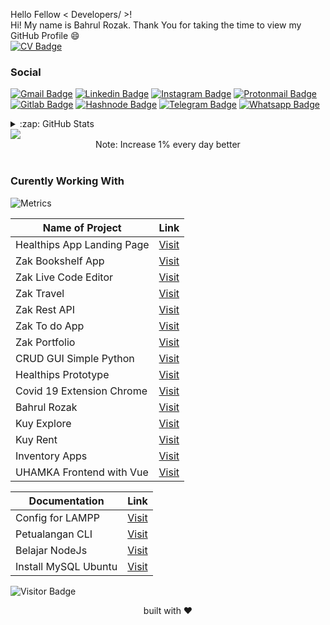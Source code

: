 Hello Fellow < Developers/ >! 
<br>
Hi! My name is Bahrul Rozak. Thank You for taking the time to view my GitHub Profile :smile:
<br>
[![CV Badge](https://img.shields.io/badge/-DownloadCV-white?style=plastic&logo=CV&link=https://bahrul-rozak.github.io/CV/images/CV-Bahrul-Rozak.pdf)](https://bahrul-rozak.github.io/CV/images/CV-Bahrul-Rozak.pdf)
<br>
### Social
[![Gmail Badge](https://img.shields.io/badge/-Gmail-white?style=plastic&logo=Gmail&link=mailto:@gmail.com)](mailto:@gmail.com)
[![Linkedin Badge](https://img.shields.io/badge/-LinkedIn-blue?style=plastic&logo=Linkedin&link=https://id.linkedin.com/in/bahrul-rozak-a89317212)](https://id.linkedin.com/in/bahrul-rozak-a89317212) 
[![Instagram Badge](https://img.shields.io/badge/-Instagram-white?style=plastic&logo=instagram&link=https://www.instagram.com/rozak.js/)](https://www.instagram.com/rozak.js/)
[![Protonmail Badge](https://img.shields.io/badge/-Protonmail-white?style=plastic&logo=Protonmail&link=mailto:@protonmail.com)](mailto:@protonmail.com)
[![Gitlab Badge](https://img.shields.io/badge/-Gitlab-white?style=plastic&logo=Gitlab&link=https://gitlab.com/bahrulrozak1453)](https://gitlab.com/bahrulrozak1453)
[![Hashnode Badge](https://img.shields.io/badge/-Hashnode-white?style=plastic&logo=Hashnode&link=https://hashnode.com/@Rozak1453)](https://hashnode.com/@Rozak1453)
[![Telegram Badge](https://img.shields.io/badge/-Telegram-white?style=plastic&logo=Telegram&link=https://t.me/zakcodes)](https://t.me/zakcodes)
[![Whatsapp Badge](https://img.shields.io/badge/-Whatsapp-white?style=plastic&logo=Whatsapp&link=#)](#)
<details>
  <summary>:zap: GitHub Stats</summary>
 
## Statistic Github
<p align="center">
  <a>
    <img align="left" src="https://github-readme-streak-stats.herokuapp.com/?user=Bahrul-Rozak&theme=dark&hide_border=true" alt="Bahrul-Rozak"/>
  </a>
</p>
    
<p><a href="https://github.com/ryo-ma/github-profile-trophy"><img src="https://github-profile-trophy.vercel.app/?username=Bahrul-Rozak&row=2&column=8&margin-w=15&margin-h=15&theme=dracula&no-bg=true&no-frame=true" alt="Bahrul-Rozak" /></a></p>
 
[![Github Stats](https://github-readme-stats.vercel.app/api?username=Bahrul-Rozak&theme=cobalt&show_icons=true)](https://github.com/Bahrul-Rozak)
![Top Langs](https://github-readme-stats.vercel.app/api/top-langs/?username=Bahrul-Rozak&hide=TeX&layout=compact&theme=cobalt)
    
</details>
<div>
    <img src="https://activity-graph.herokuapp.com/graph?username=Bahrul-Rozak&theme=xcode&area=true" />    
</div>
<center>Note: Increase 1% every day better</center> <br>

<h3> Curently Working With </h3>

![Metrics](https://metrics.lecoq.io/Bahrul-Rozak?template=terminal&base.header=0&base.activity=0&base.repositories=0&base.metadata=0&languages=1&languages.limit=8&languages.colors=github&languages.threshold=0%25&config.timezone=America%2FToronto)

| Name of Project  | Link |
| -----  | --- |
| Healthips App Landing Page | [Visit](https://bahrul-rozak.github.io/Healthips-App-Landing-Page/)  |
| Zak Bookshelf App          | [Visit](https://bahrul-rozak.github.io/Zak-Bookshelf-APP/)           |
| Zak Live Code Editor       | [Visit](https://bahrul-rozak.github.io/Zak-Live-Code-Editor/)        |
| Zak Travel                 | [Visit](https://bahrul-rozak.github.io/Home-zakTravel/)              |
| Zak Rest API               | [Visit](https://github.com/Bahrul-Rozak/Zak-Rest-API)                |
| Zak To do App              | [Visit](https://github.com/Bahrul-Rozak/Zak-Todo-Apps)               |
| Zak Portfolio              | [Visit](https://zak-portfolio.netlify.app/)                          |
| CRUD GUI Simple Python     | [Visit](https://github.com/Bahrul-Rozak/CRUD-GUI-Simple-With-Python) |
| Healthips Prototype        | [Visit](https://github.com/Bahrul-Rozak/Healthips_App_Prototype)     |
| Covid 19 Extension Chrome  | [Visit](https://github.com/Bahrul-Rozak/Covid19-Extension-for-Chrome)|
| Bahrul Rozak               | [Visit](https://bahrul-rozak.github.io/)                             |
| Kuy Explore                | [Visit](https://bahrul-rozak.github.io/Kuy-Explore/)                 |
| Kuy Rent                   | [Visit](https://bahrul-rozak.github.io/Kuy-Rent/)                    |
| Inventory Apps             | [Visit](https://github.com/Bahrul-Rozak/Inventory-Apps)              |
| UHAMKA Frontend with Vue   | [Visit](https://brave-leavitt-be7271.netlify.app/)                   |           

| Documentation              | Link |
| -----  | --- |
| Config for LAMPP           | [Visit](https://github.com/Bahrul-Rozak/configuration-for-XAMPP)   |
| Petualangan CLI            | [Visit](https://bahrul-rozak.github.io/Petualangan-Command-Line/)  |
| Belajar NodeJs             | [Visit](https://github.com/Bahrul-Rozak/Belajar-Node-JS)           |
| Install MySQL Ubuntu       | [Visit](https://github.com/Bahrul-Rozak/Install-MY-SQL-Ubuntu)     |


![Visitor Badge](https://visitor-badge.laobi.icu/badge?page_id=Bahrul-Rozak)

<!-- [Download My CV](https://bahrul-rozak.github.io/CV/images/CV-Bahrul-Rozak.pdf) -->
<p align="center">
built with ❤️
</p>


